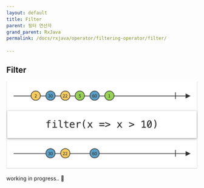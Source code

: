 ```yaml
---
layout: default
title: Filter
parent: 필터 연산자
grand_parent: RxJava
permalink: /docs/rxjava/operator/filtering-operator/filter/

---
```


## Filter

![filter](/assets/images/rxjava-filter.png)

working in progress.. 🚧